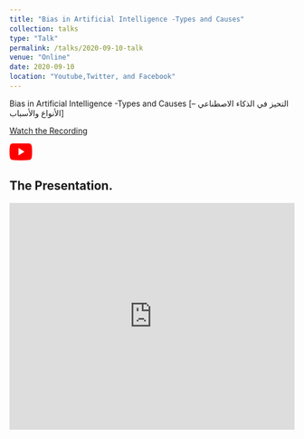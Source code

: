 ```yaml
---
title: "Bias in Artificial Intelligence -Types and Causes"
collection: talks
type: "Talk"
permalink: /talks/2020-09-10-talk
venue: "Online"
date: 2020-09-10
location: "Youtube,Twitter, and Facebook"
---
```


Bias in Artificial Intelligence -Types and Causes
[التحيز في الذكاء الاصطناعي – الأنواع والأسباب]


[Watch the Recording](https://youtu.be/E792uhiG--A) 

<a href="https://youtu.be/E792uhiG--A">
  <img src="https://raw.githubusercontent.com/Ruqyai/ruqyai.github.io/main/images/youtube.png" alt="YouTube" style="width: 40px; height: 30px;">
</a>

## The Presentation.

<iframe src="https://docs.google.com/presentation/d/e/2PACX-1vTDUKKwm3TADUVT3UQR3anRVGC8ezXdJjcpFVaHDL1lU9wUkeX34V3qYE5YZfbDCcO3WZR0AtGkrwM1/embed?start=false&loop=false&delayms=3000" frameborder="0" width="100%" height="400px" allowfullscreen="true" mozallowfullscreen="true" webkitallowfullscreen="true"></iframe>
